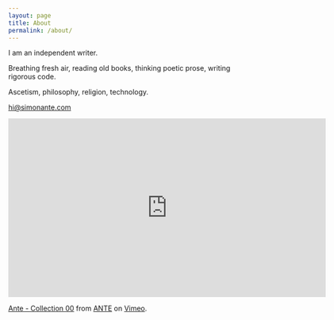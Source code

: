 ```yaml
---
layout: page
title: About
permalink: /about/
---
```


I am an independent writer.

Breathing fresh air,
reading old books,
thinking poetic prose,
writing rigorous code.

Ascetism, philosophy, religion, technology.

[hi@simonante.com](mailto:email@domain.com)

<iframe src="https://player.vimeo.com/video/451470294?h=6aa38b2778" width="640" height="360" frameborder="0" allow="autoplay; fullscreen; picture-in-picture" allowfullscreen></iframe>
<p><a href="https://vimeo.com/451470294">Ante - Collection 00</a> from <a href="https://vimeo.com/anteonline">ANTE</a> on <a href="https://vimeo.com">Vimeo</a>.</p>
